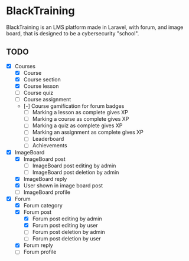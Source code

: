 # BlackTraining

BlackTraining is an LMS platform made in Laravel, with forum, and image board, that is designed to be a cybersecurity "school".

## TODO

-   [x] Courses
    -   [x] Course
    -   [x] Course section
    -   [x] Course lesson
    -   [ ] Course quiz
    -   [ ] Course assignment
    -   [-] Course gamification for forum badges
        -   [ ] Marking a lesson as complete gives XP
        -   [ ] Marking a course as complete gives XP
        -   [ ] Marking a quiz as complete gives XP
        -   [ ] Marking an assignment as complete gives XP
        -   [ ] Leaderboard
        -   [ ] Achievements
-   [x] ImageBoard
    -   [x] ImageBoard post
        -   [ ] ImageBoard post editing by admin
        -   [ ] ImageBoard post deletion by admin
    -   [x] ImageBoard reply
    -   [x] User shown in image board post
    -   [ ] ImageBoard profile
-   [x] Forum
    -   [x] Forum category
    -   [x] Forum post
        -   [x] Forum post editing by admin
        -   [x] Forum post editing by user
        -   [ ] Forum post deletion by admin
        -   [ ] Forum post deletion by user
    -   [x] Forum reply
    -   [ ] Forum profile
